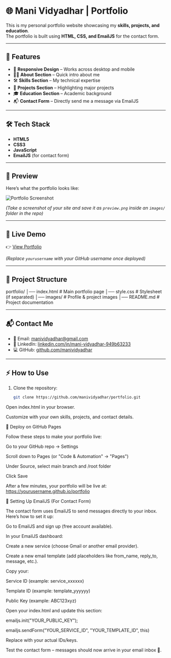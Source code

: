 # 🌐 Mani Vidyadhar | Portfolio

This is my personal portfolio website showcasing my **skills, projects, and education**.  
The portfolio is built using **HTML, CSS, and EmailJS** for the contact form.

---

## 🚀 Features
- 📌 **Responsive Design** – Works across desktop and mobile  
- 👨‍💻 **About Section** – Quick intro about me  
- 🛠️ **Skills Section** – My technical expertise  
- 📂 **Projects Section** – Highlighting major projects  
- 🎓 **Education Section** – Academic background  
- 📬 **Contact Form** – Directly send me a message via EmailJS  

---

## 🛠️ Tech Stack
- **HTML5**
- **CSS3**
- **JavaScript**
- **EmailJS** (for contact form)

---

## 📸 Preview
Here’s what the portfolio looks like:

![Portfolio Screenshot](images/preview.png)

*(Take a screenshot of your site and save it as `preview.png` inside an `images/` folder in the repo)*

---

## 🔗 Live Demo
👉 [View Portfolio](https://manividyahar.github.io/portfolio)  

*(Replace `yourusername` with your GitHub username once deployed)*

---

## 📂 Project Structure
portfolio/
│── index.html # Main portfolio page
│── style.css # Stylesheet (if separated)
│── images/ # Profile & project images
│── README.md # Project documentation


---

## 📬 Contact Me
- 📧 Email: [manividyadhar@gmail.com](mailto:manividyadhar@gmail.com)  
- 🔗 LinkedIn: [linkedin.com/in/mani-vidyadhar-949b63233](https://www.linkedin.com/in/mani-vidyadhar-949b63233)  
- 💻 GitHub: [github.com/manividyadhar](https://github.com/manividyadhar)  

---

## ⚡ How to Use
1. Clone the repository:
   ```bash
   git clone https://github.com/manividyadhar/portfolio.git
Open index.html in your browser.

Customize with your own skills, projects, and contact details.

🚀 Deploy on GitHub Pages

Follow these steps to make your portfolio live:

Go to your GitHub repo → Settings

Scroll down to Pages (or "Code & Automation" → "Pages")

Under Source, select main branch and /root folder

Click Save

After a few minutes, your portfolio will be live at:
https://yourusername.github.io/portfolio

📧 Setting Up EmailJS (For Contact Form)

The contact form uses EmailJS to send messages directly to your inbox.
Here’s how to set it up:

Go to EmailJS
 and sign up (free account available).

In your EmailJS dashboard:

Create a new service (choose Gmail or another email provider).

Create a new email template (add placeholders like from_name, reply_to, message, etc.).

Copy your:

Service ID (example: service_xxxxxx)

Template ID (example: template_yyyyyy)

Public Key (example: ABC123xyz)

Open your index.html and update this section:

emailjs.init("YOUR_PUBLIC_KEY");

emailjs.sendForm("YOUR_SERVICE_ID", "YOUR_TEMPLATE_ID", this)


Replace with your actual IDs/keys.

Test the contact form – messages should now arrive in your email inbox 🎉.
